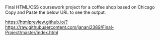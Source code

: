 Final HTML/CSS coursework project for a coffee shop based on Chicago
Copy and Paste the below URL to see the output.

https://htmlpreview.github.io/?https://raw.githubusercontent.com/janani2389/Final-Project/master/index.html

